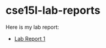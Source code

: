 # cse15l-lab-reports
Here is my lab report:
* [Lab Report 1](https://github.com/Nikki991018/cse15l-lab-reports/blob/9ae6ee318c903f17ce162ef3b1c9ca2b60027e7b/Lab%201/README.md)

